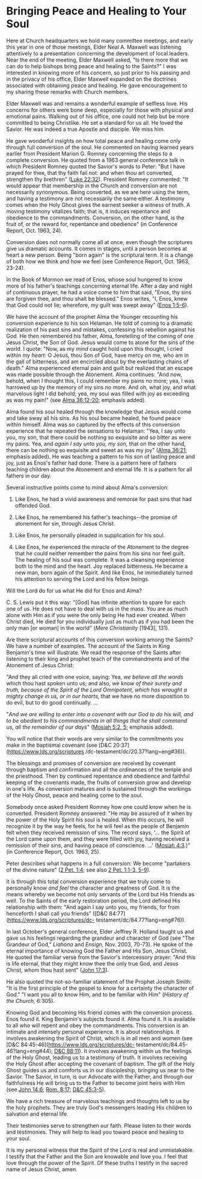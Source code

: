 # Bringing Peace and Healing to Your Soul

Here at Church headquarters we hold many committee meetings, and early this
year in one of those meetings, Elder Neal A. Maxwell was listening attentively
to a presentation concerning the development of local leaders. Near the end of
the meeting, Elder Maxwell asked, "Is there more that we can do to help
bishops bring peace and healing to the Saints?" I was interested in knowing
more of his concern, so just prior to his passing and in the privacy of his
office, Elder Maxwell expanded on the doctrines associated with obtaining
peace and healing. He gave encouragement to my sharing these remarks with
Church members.

Elder Maxwell was and remains a wonderful example of selfless love. His
concerns for others were bone deep, especially for those with physical and
emotional pains. Walking out of his office, one could not help but be more
committed to being Christlike. He set a standard for us all. He loved the
Savior. He was indeed a true Apostle and disciple. We miss him.

He gave wonderful insights on how total peace and healing come only through
full conversion of the soul. He commented on having learned years earlier from
President Marion G. Romney concerning the steps to a complete conversion. He
quoted from a 1963 general conference talk in which President Romney quoted
the Savior's words to Peter: "But I have prayed for thee, that thy faith fail
not: and when thou art converted, strengthen thy brethren" ([Luke
22:32](https://www.lds.org/scriptures/nt/luke/22.32?lang=eng#31)). President
Romney commented: "It would appear that membership in the Church and
conversion are not necessarily synonymous. Being converted, as we are here
using the term, and having a testimony are not necessarily the same either. A
testimony comes when the Holy Ghost gives the earnest seeker a witness of
truth. A moving testimony vitalizes faith; that is, it induces repentance and
obedience to the commandments. Conversion, on the other hand, is the fruit of,
or the reward for, repentance and obedience" (in Conference Report, Oct. 1963,
24).

Conversion does not normally come all at once, even though the scriptures give
us dramatic accounts. It comes in stages, until a person becomes at heart a
new person. Being "born again" is the scriptural term. It is a change of both
how we think and how we feel (see Conference Report, Oct. 1963, 23-24).

In the Book of Mormon we read of Enos, whose soul hungered to know more of his
father's teachings concerning eternal life. After a day and night of
continuous prayer, he had a voice come to him that said, "Enos, thy sins are
forgiven thee, and thou shalt be blessed." Enos writes, "I, Enos, knew that
God could not lie; wherefore, my guilt was swept away" ([Enos
1:5-6](https://www.lds.org/scriptures/bofm/enos/1.5-6?lang=eng#4)).

We have the account of the prophet Alma the Younger recounting his conversion
experience to his son Helaman. He told of coming to a dramatic realization of
his past sins and mistakes, confessing his rebellion against his God. He then
remembered his father, Alma, foretelling of the coming of one Jesus Christ,
the Son of God. Jesus would come to atone for the sins of the world. I quote:
"Now, as my _mind_ caught hold upon this thought, I cried within my _heart:_ O
Jesus, thou Son of God, have mercy on me, who am in the gall of bitterness,
and am encircled about by the everlasting chains of death." Alma experienced
eternal pain and guilt but realized that an escape was made possible through
the Atonement. Alma continues: "And now, behold, when I thought this, I could
remember my pains no more; yea, I was harrowed up by the memory of my sins no
more. And oh, what joy, and what marvelous light I did behold; yea, my soul
was filled with joy as exceeding as was my pain!" (see [Alma
36:12-20](https://www.lds.org/scriptures/bofm/alma/36.12-20?lang=eng#11);
emphasis added).

Alma found his soul healed through the knowledge that Jesus would come and
take away all his sins. As his soul became healed, he found peace within
himself. Alma was so captured by the effects of this conversion experience
that he repeated the sensations to Helaman: "Yea, I say unto you, my son, that
there could be nothing so exquisite and so bitter as were my pains. Yea, and
_again I say unto you, my son,_ that on the other hand, there can be nothing
so exquisite and sweet as was my joy" ([Alma
36:21](https://www.lds.org/scriptures/bofm/alma/36.21?lang=eng#20); emphasis
added). He was teaching a pattern to his son of lasting peace and joy, just as
Enos's father had done. There is a pattern here of fathers teaching children
about the Atonement and eternal life. It is a pattern for all fathers in our
day.

Several instructive points come to mind about Alma's conversion:

  1. Like Enos, he had a vivid awareness and remorse for past sins that had offended God.

  2. Like Enos, he remembered his father's teachings--the promise of atonement for sin, through Jesus Christ.

  3. Like Enos, he personally pleaded in supplication for his soul.

  4. Like Enos, he experienced the miracle of the Atonement to the degree that he could neither remember the pains from his sins nor feel guilt. The healing of his soul was complete. It was a cleansing experience both to the mind and the heart. Joy replaced bitterness. He became a new man, born again of the Spirit. And like Enos, he immediately turned his attention to serving the Lord and his fellow beings.

Will the Lord do for us what He did for Enos and Alma?

C. S. Lewis put it this way: "[God] has infinite attention to spare for each
one of us. He does not have to deal with us in the mass. You are as much alone
with Him as if you were the only being He had ever created. When Christ died,
He died for you individually just as much as if you had been the only man [or
woman] in the world" (_Mere Christianity_ [1943], 131).

Are there scriptural accounts of this conversion working among the Saints? We
have a number of examples. The account of the Saints in King Benjamin's time
will illustrate. We read the response of the Saints after listening to their
king and prophet teach of the commandments and of the Atonement of Jesus
Christ:

"And they all cried with one voice, saying: Yea, _we believe all the words_
which thou hast spoken unto us; and also, _we know of their surety and truth,
because of the Spirit of the Lord Omnipotent, which has wrought a mighty
change in us, or in our hearts,_ that we have no more disposition to do evil,
but to do good continually. ...

"_And we are willing to enter into a covenant with our God to do his will, and
to be obedient to his commandments in all things that he shall command us, all
the remainder of our days_" ([Mosiah 5:2,
5](https://www.lds.org/scriptures/bofm/mosiah/5.2%2C5?lang=eng#1); emphasis
added).

You will notice that their words are very similar to the commitments you make
in the baptismal covenant (see [D&amp;C 20:37](https://www.lds.org/scriptures
/dc-testament/dc/20.37?lang=eng#36)).

The blessings and promises of conversion are received by covenant through
baptism and confirmation and all the ordinances of the temple and the
priesthood. Then by continued repentance and obedience and faithful keeping of
the covenants made, the fruits of conversion grow and develop in one's life.
As conversion matures and is sustained through the workings of the Holy Ghost,
peace and healing come to the soul.

Somebody once asked President Romney how one could know when he is converted.
President Romney answered: "He may be assured of it when by the power of the
Holy Spirit his soul is healed. When this occurs, he will recognize it by the
way he feels, for he will feel as the people of Benjamin felt when they
received remission of sins. The record says, '... the Spirit of the Lord came
upon them, and they were filled with joy, having received a remission of their
sins, and having peace of conscience. ...' ([Mosiah
4:3](https://www.lds.org/scriptures/bofm/mosiah/4.3?lang=eng#2).)" (in
Conference Report, Oct. 1963, 25).

Peter describes what happens in a full conversion: We become "partakers of the
divine nature" ([2 Pet.
1:4](https://www.lds.org/scriptures/nt/2-pet/1.4?lang=eng#3); see also [2 Pet.
1:1-3, 5-9](https://www.lds.org/scriptures/nt/2-pet/1.1-3%2C5-9?lang=eng#0)).

It is through this total conversion experience that we truly come to
personally know _and feel_ the character and greatness of God. It is the means
whereby we become not only servants of the Lord but His friends as well. To
the Saints of the early restoration period, the Lord defined His relationship
with them: "And again I say unto you, my friends, for from henceforth I shall
call you friends" ([D&amp;C 84:77](https://www.lds.org/scriptures/dc-
testament/dc/84.77?lang=eng#76)).

In last October's general conference, Elder Jeffrey R. Holland taught us and
gave us his feelings regarding the grandeur and character of God (see "The
Grandeur of God," _Liahona_ and _Ensign,_ Nov. 2003, 70-73). He spoke of the
eternal importance of knowing God the Father and His Son, Jesus Christ. He
quoted the familiar verse from the Savior's intercessory prayer: "And this is
life eternal, that they might know thee the only true God, and Jesus Christ,
whom thou hast sent" ([John
17:3](https://www.lds.org/scriptures/nt/john/17.3?lang=eng#2)).

He also quoted the not-so-familiar statement of the Prophet Joseph Smith: "It
is the first principle of the gospel to know for a certainty the character of
God." "I want you all to know Him, and to be familiar with Him" (_History of
the Church,_ 6:305).

Knowing God and becoming His friend comes with the conversion process. Enos
found it. King Benjamin's subjects found it. Alma found it. It is available to
all who will repent and obey the commandments. This conversion is an intimate
and intensely personal experience. It is about relationships. It involves
awakening the Spirit of Christ, which is in all men and women (see [D&amp;C
84:45-46](https://www.lds.org/scriptures/dc-
testament/dc/84.45-46?lang=eng#44); [D&amp;C
88:11](https://www.lds.org/scriptures/dc-testament/dc/88.11?lang=eng#10)). It
involves awakening within us the feelings of the Holy Ghost, leading us to a
testimony of truth. It involves receiving the Holy Ghost after accepting the
covenant of baptism. The gift of the Holy Ghost guides us and comforts us in
our discipleship, bringing us near to the Savior. The Savior, in turn, is our
Advocate with the Father, and through our faithfulness He will bring us to the
Father to become joint heirs with Him (see [John
14:6](https://www.lds.org/scriptures/nt/john/14.6?lang=eng#5); [Rom.
8:17](https://www.lds.org/scriptures/nt/rom/8.17?lang=eng#16); [D&amp;C
45:3-5](https://www.lds.org/scriptures/dc-testament/dc/45.3-5?lang=eng#2)).

We have a rich treasure of marvelous teachings and thoughts left to us by the
holy prophets. They are truly God's messengers leading His children to
salvation and eternal life.

Their testimonies serve to strengthen our faith. Please listen to their words
and testimonies. They will help to lead you toward peace and healing to your
soul.

It is my personal witness that the Spirit of the Lord is real and
unmistakable. I testify that the Father and the Son are knowable and love you.
I feel that love through the power of the Spirit. Of these truths I testify in
the sacred name of Jesus Christ, amen.

